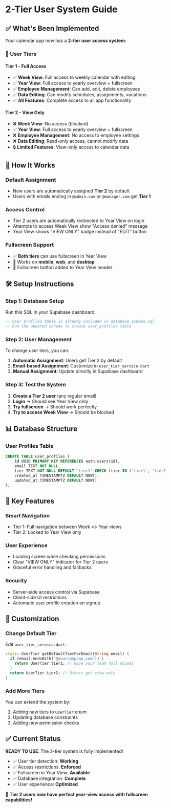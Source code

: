 # 2-Tier User System Guide

## ✅ What's Been Implemented

Your calendar app now has a **2-tier user access system**:

### 👥 User Tiers

#### **Tier 1 - Full Access**
- ✅ **Week View**: Full access to weekly calendar with editing
- ✅ **Year View**: Full access to yearly overview + fullscreen
- ✅ **Employee Management**: Can add, edit, delete employees
- ✅ **Data Editing**: Can modify schedules, assignments, vacations
- ✅ **All Features**: Complete access to all app functionality

#### **Tier 2 - View Only**
- ❌ **Week View**: No access (blocked)
- ✅ **Year View**: Full access to yearly overview + fullscreen
- ❌ **Employee Management**: No access to employee settings
- ❌ **Data Editing**: Read-only access, cannot modify data
- 🔒 **Limited Features**: View-only access to calendar data

## 🚀 How It Works

### **Default Assignment**
- New users are automatically assigned **Tier 2** by default
- Users with emails ending in `@admin.com` or `@manager.com` get **Tier 1**

### **Access Control**
- Tier 2 users are automatically redirected to Year View on login
- Attempts to access Week View show "Access denied" message
- Year View shows "VIEW ONLY" badge instead of "EDIT" button

### **Fullscreen Support**
- ✅ **Both tiers** can use fullscreen in Year View
- 📱 Works on **mobile**, **web**, and **desktop**
- 🔘 Fullscreen button added to Year View header

## 🛠️ Setup Instructions

### Step 1: Database Setup
Run this SQL in your Supabase dashboard:

```sql
-- User profiles table is already included in database_schema.sql
-- Run the updated schema to create user_profiles table
```

### Step 2: User Management
To change user tiers, you can:

1. **Automatic Assignment**: Users get Tier 2 by default
2. **Email-based Assignment**: Customize in `user_tier_service.dart`
3. **Manual Assignment**: Update directly in Supabase dashboard

### Step 3: Test the System
1. **Create a Tier 2 user** (any regular email)
2. **Login** → Should see Year View only
3. **Try fullscreen** → Should work perfectly
4. **Try to access Week View** → Should be blocked

## 📊 Database Structure

### User Profiles Table
```sql
CREATE TABLE user_profiles (
    id UUID PRIMARY KEY REFERENCES auth.users(id),
    email TEXT NOT NULL,
    tier TEXT NOT NULL DEFAULT 'tier1' CHECK (tier IN ('tier1', 'tier2')),
    created_at TIMESTAMPTZ DEFAULT NOW(),
    updated_at TIMESTAMPTZ DEFAULT NOW()
);
```

## 🎯 Key Features

### **Smart Navigation**
- Tier 1: Full navigation between Week ↔ Year views
- Tier 2: Locked to Year View only

### **User Experience**
- Loading screen while checking permissions
- Clear "VIEW ONLY" indicator for Tier 2 users
- Graceful error handling and fallbacks

### **Security**
- Server-side access control via Supabase
- Client-side UI restrictions
- Automatic user profile creation on signup

## 🔧 Customization

### Change Default Tier
Edit `user_tier_service.dart`:
```dart
static UserTier getDefaultTierForEmail(String email) {
  if (email.endsWith('@yourcompany.com')) {
    return UserTier.tier1; // Give your team full access
  }
  return UserTier.tier2; // Others get view-only
}
```

### Add More Tiers
You can extend the system by:
1. Adding new tiers to `UserTier` enum
2. Updating database constraints
3. Adding new permission checks

## ✅ Current Status

**READY TO USE**: The 2-tier system is fully implemented!

- ✅ User tier detection: **Working**
- ✅ Access restrictions: **Enforced**
- ✅ Fullscreen in Year View: **Available**
- ✅ Database integration: **Complete**
- ✅ User experience: **Optimized**

🎉 **Tier 2 users now have perfect year-view access with fullscreen capabilities!** 